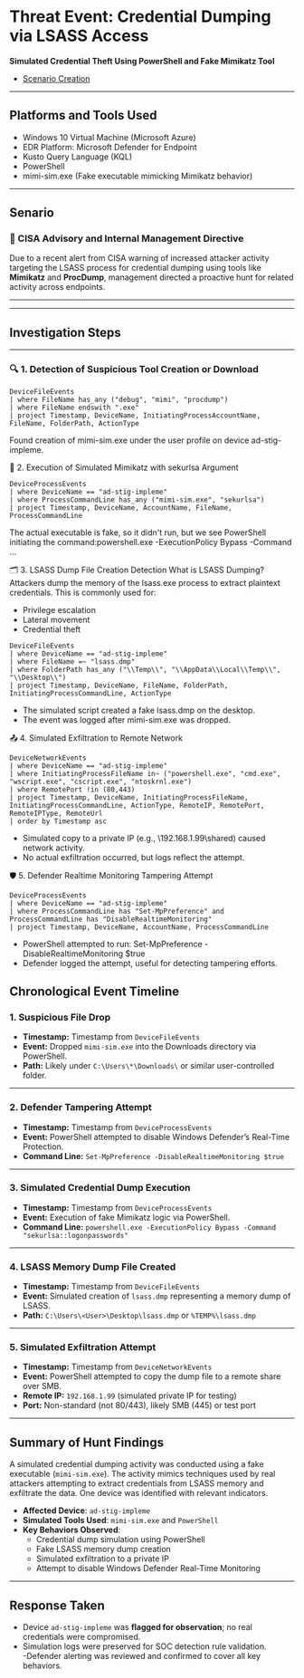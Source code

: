 # Threat Event: Credential Dumping via LSASS Access  
**Simulated Credential Theft Using PowerShell and Fake Mimikatz Tool**


- [Scenario Creation](https://github.com/aduragbemioo/Threat-Hunt-Scenario-Credential-Dumping-via-LSASS-Access/blob/main/scenario.md)

---
## Platforms and Tools Used

- Windows 10 Virtual Machine (Microsoft Azure)
- EDR Platform: Microsoft Defender for Endpoint
- Kusto Query Language (KQL)
- PowerShell                         
- mimi-sim.exe (Fake executable mimicking Mimikatz behavior)


---

## Senario

### 🚨 CISA Advisory and Internal Management Directive  
Due to a recent alert from CISA warning of increased attacker activity targeting the LSASS process for credential dumping using tools like **Mimikatz** and **ProcDump**, management directed a proactive hunt for related activity across endpoints.

---



---

## Investigation Steps

---

### 🔍 **1. Detection of Suspicious Tool Creation or Download**

```kusto
DeviceFileEvents
| where FileName has_any ("debug", "mimi", "procdump") 
| where FileName endswith ".exe"
| project Timestamp, DeviceName, InitiatingProcessAccountName, FileName, FolderPath, ActionType
```
Found creation of mimi-sim.exe under the user profile on device ad-stig-impleme.


🧠 2. Execution of Simulated Mimikatz with sekurlsa Argument

```kusto
DeviceProcessEvents
| where DeviceName == "ad-stig-impleme"
| where ProcessCommandLine has_any ("mimi-sim.exe", "sekurlsa")
| project Timestamp, DeviceName, AccountName, FileName, ProcessCommandLine
```
The actual executable is fake, so it didn't run, but we see PowerShell initiating the command:powershell.exe -ExecutionPolicy Bypass -Command ...

🗂️ 3. LSASS Dump File Creation Detection
What is LSASS Dumping?
Attackers dump the memory of the lsass.exe process to extract plaintext credentials. This is commonly used for:

- Privilege escalation
- Lateral movement
- Credential theft

```kusto
DeviceFileEvents
| where DeviceName == "ad-stig-impleme"
| where FileName =~ "lsass.dmp"
| where FolderPath has_any ("\\Temp\\", "\\AppData\\Local\\Temp\\", "\\Desktop\\")
| project Timestamp, DeviceName, FileName, FolderPath, InitiatingProcessCommandLine, ActionType
```
- The simulated script created a fake lsass.dmp on the desktop.
- The event was logged after mimi-sim.exe was dropped.

📤 4. Simulated Exfiltration to Remote Network
```kusto
DeviceNetworkEvents
| where DeviceName == "ad-stig-impleme"
| where InitiatingProcessFileName in~ ("powershell.exe", "cmd.exe", "wscript.exe", "cscript.exe", "ntoskrnl.exe")
| where RemotePort !in (80,443)
| project Timestamp, DeviceName, InitiatingProcessFileName, InitiatingProcessCommandLine, ActionType, RemoteIP, RemotePort, RemoteIPType, RemoteUrl
| order by Timestamp asc
```
- Simulated copy to a private IP (e.g., \\192.168.1.99\shared) caused network activity.
- No actual exfiltration occurred, but logs reflect the attempt.

🛡️ 5. Defender Realtime Monitoring Tampering Attempt

```kusto
DeviceProcessEvents
| where DeviceName == "ad-stig-impleme"
| where ProcessCommandLine has "Set-MpPreference" and ProcessCommandLine has "DisableRealtimeMonitoring"
| project Timestamp, DeviceName, AccountName, ProcessCommandLine
```
- PowerShell attempted to run: Set-MpPreference -DisableRealtimeMonitoring $true
- Defender logged the attempt, useful for detecting tampering efforts.


## Chronological Event Timeline

### 1. Suspicious File Drop

- **Timestamp:** Timestamp from `DeviceFileEvents`  
- **Event:** Dropped `mimi-sim.exe` into the Downloads directory via PowerShell.  
- **Path:** Likely under `C:\Users\*\Downloads\` or similar user-controlled folder.  

---

### 2. Defender Tampering Attempt

- **Timestamp:** Timestamp from `DeviceProcessEvents`  
- **Event:** PowerShell attempted to disable Windows Defender’s Real-Time Protection.  
- **Command Line:** `Set-MpPreference -DisableRealtimeMonitoring $true`  

---

### 3. Simulated Credential Dump Execution

- **Timestamp:** Timestamp from `DeviceProcessEvents`  
- **Event:** Execution of fake Mimikatz logic via PowerShell.  
- **Command Line:** `powershell.exe -ExecutionPolicy Bypass -Command "sekurlsa::logonpasswords"`  

---

### 4. LSASS Memory Dump File Created

- **Timestamp:** Timestamp from `DeviceFileEvents`  
- **Event:** Simulated creation of `lsass.dmp` representing a memory dump of LSASS.  
- **Path:** `C:\Users\<User>\Desktop\lsass.dmp` or `%TEMP%\lsass.dmp`  

---

### 5. Simulated Exfiltration Attempt

- **Timestamp:** Timestamp from `DeviceNetworkEvents`  
- **Event:** PowerShell attempted to copy the dump file to a remote share over SMB.  
- **Remote IP:** `192.168.1.99` (simulated private IP for testing)  
- **Port:** Non-standard (not 80/443), likely SMB (445) or test port  

---

## Summary of Hunt Findings

A simulated credential dumping activity was conducted using a fake executable (`mimi-sim.exe`). The activity mimics techniques used by real attackers attempting to extract credentials from LSASS memory and exfiltrate the data. One device was identified with relevant indicators.

- **Affected Device**: `ad-stig-impleme`
- **Simulated Tools Used**: `mimi-sim.exe` and `PowerShell`
- **Key Behaviors Observed**:
  - Credential dump simulation using PowerShell
  - Fake LSASS memory dump creation
  - Simulated exfiltration to a private IP
  - Attempt to disable Windows Defender Real-Time Monitoring

---

## Response Taken

- Device `ad-stig-impleme` was **flagged for observation**; no real credentials were compromised.  
- Simulation logs were preserved for SOC detection rule validation.  
-Defender alerting was reviewed and confirmed to cover all key behaviors.



